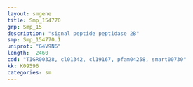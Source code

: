 ```yaml
---
layout: smgene
title: Smp_154770
grp: Smp_15
description: "signal peptide peptidase 2B"
smp: Smp_154770.1
uniprot: "G4V9N6"
length:  2460
cdd: "TIGR00328, cl01342, cl19167, pfam04258, smart00730"
kk: K09596
categories: sm
---
```

